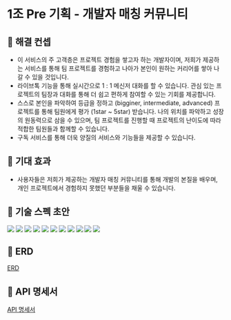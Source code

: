 # 1조 Pre 기획 - 개발자 매칭 커뮤니티

## **💪 해결 컨셉**

- 이 서비스의 주 고객층은 프로젝트 경험을 쌓고자 하는 개발자이며, 저희가 제공하는 서비스를 통해 팀 프로젝트를 경험하고 나아가 본인이 원하는 커리어를 쌓아 나갈 수 있을 것입니다.
- 라이브톡 기능을 통해 실시간으로 1 : 1 메신저 대화를 할 수 있습니다.
관심 있는 프로젝트의 팀장과 대화를 통해 더 쉽고 편하게 참여할 수 있는 기회를 제공합니다.
- 스스로 본인을 파악하여 등급을 정하고 (bigginer, intermediate, advanced) 프로젝트를 통해 팀원에게 평가 (1star ~ 5star) 받습니다. 나의 위치를 파악하고 성장의 원동력으로 삼을 수 있으며, 팀 프로젝트를 진행할 때 프로젝트의 난이도에 따라 적합한 팀원들과 함께할 수 있습니다.
- 구독 서비스를 통해 더욱 양질의 서비스와 기능들을 제공할 수 있습니다.

## **💪 기대 효과**

- 사용자들은 저희가 제공하는 개발자 매칭 커뮤니티를 통해 개발의 본질을 배우며,
개인 프로젝트에서 경험하지 못했던 부분들을 채울 수 있습니다.


## **💪 기술 스펙 초안**
<img src="https://img.shields.io/badge/java-007396?&logo=java&logoColor=white"> 
<img src="https://img.shields.io/badge/spring-6DB33F?&logo=spring&logoColor=white"> 
<img src="https://img.shields.io/badge/Spring boot-6DB33F?&logo=Spring boot&logoColor=white"> 
<img src="https://img.shields.io/badge/gradle-02303A?&logo=gradle&logoColor=white">
<img src="https://img.shields.io/badge/Spring Security-6DB33F?&logo=Spring Security&logoColor=white">
<img src="https://img.shields.io/badge/MySQL-4479A1?&logo=MySQL&logoColor=white">
<img src="https://img.shields.io/badge/Spring JPA-6DB33F?&logo=Spring JPA&logoColor=white">
<img src="https://img.shields.io/badge/Intellij IDEA-000000?&logo=Intellij-IDEA&logoColor=white">
<img src="https://img.shields.io/badge/GitHub-181717?&logo=GitHub&logoColor=white">
<img src="https://img.shields.io/badge/Notion-000000?&logo=Notion&logoColor=white">
<img src="https://img.shields.io/badge/Slack-4A154B?&logo=Slack&logoColor=white">

## **💪 ERD**

[ERD](https://www.notion.so/ERD-39ae0a84b7804fcebd9bc08970bc9745)

## **💪 API 명세서**

[API 명세서](https://www.notion.so/API-1cdb8feb84554b78ba36047e93d4266a)
